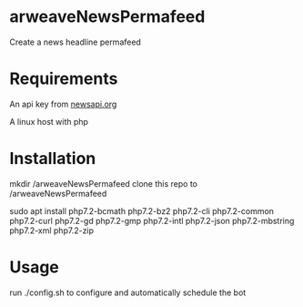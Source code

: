 # arweaveNewsPermafeed
Create a news headline permafeed

# Requirements
An api key from [newsapi.org](https://www.newsapi.org)

A linux host with php 

# Installation
mkdir /arweaveNewsPermafeed
clone this repo to /arweaveNewsPermafeed

sudo apt install php7.2-bcmath php7.2-bz2 php7.2-cli php7.2-common php7.2-curl php7.2-gd php7.2-gmp php7.2-intl php7.2-json php7.2-mbstring php7.2-xml php7.2-zip 

# Usage
run ./config.sh to configure and automatically schedule the bot
